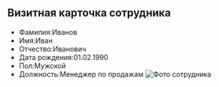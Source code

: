 ## Визитная карточка сотрудника
- Фамилия:Иванов
- Имя:Иван
- Отчество:Иванович
- Дата рождения:01.02.1990
- Пол:Мужской
- Должность:Менеджер по продажам
![Фото сотрудника](https://gde.ru/images/img_ru/700/12/8c/128cfa4841cac4bc98df8166cc8ba342.jpg)
